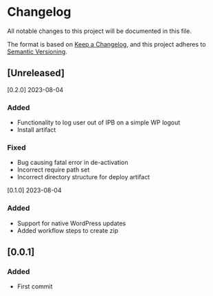 # Changelog
All notable changes to this project will be documented in this file.

The format is based on [Keep a Changelog](https://keepachangelog.com/en/1.0.0/),
and this project adheres to [Semantic Versioning](https://semver.org/spec/v2.0.0.html).

## [Unreleased]

[0.2.0] 2023-08-04 
### Added
- Functionality to log user out of IPB on a simple WP logout
- Install artifact
### Fixed
- Bug causing fatal error in de-activation
- Incorrect require path set
- Incorrect directory structure for deploy artifact

[0.1.0] 2023-08-04 
### Added
- Support for native WordPress updates
- Added workflow steps to create zip

## [0.0.1]
### Added
- First commit